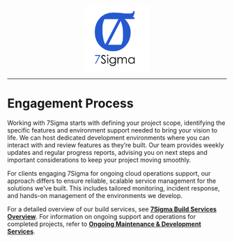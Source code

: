 <div align="center" style="mb-1">
    <img src="./assets/logo.png" alt="Logo" width="150px"/>
</div>

---

# Engagement Process

Working with 7Sigma starts with defining your project scope, identifying the specific features and environment support needed to bring your vision to life. We can host dedicated development environments where you can interact with and review features as they’re built. Our team provides weekly updates and regular progress reports, advising you on next steps and important considerations to keep your project moving smoothly.

For clients engaging 7Sigma for ongoing cloud operations support, our approach differs to ensure reliable, scalable service management for the solutions we’ve built. This includes tailored monitoring, incident response, and hands-on management of the environments we develop.

For a detailed overview of our build services, see [**7Sigma Build Services Overview**](./BlueSky.md). For information on ongoing support and operations for completed projects, refer to [**Ongoing Maintenance & Development Services**](./OngoingDev.md).
